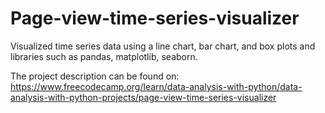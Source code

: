 # Page-view-time-series-visualizer
Visualized time series data using a line chart, bar chart, and box plots and libraries such as pandas, matplotlib, seaborn.

The project description can be found on: https://www.freecodecamp.org/learn/data-analysis-with-python/data-analysis-with-python-projects/page-view-time-series-visualizer
